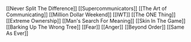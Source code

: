 [[Never Split The Difference]]
[[Supercommunicators]]
[[The Art of Communicating]]
[[Million Dollar Weekend]]
[[IWT]]
[[The ONE Thing]]
[[Extreme Ownership]]
[[Man's Search For Meaning]]
[[Skin In The Game]]
[[Barking Up The Wrong Tree]]
[[Fear]]
[[Anger]]
[[Beyond Order]]
[[Same As Ever]]